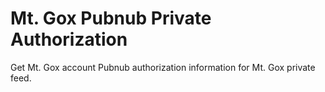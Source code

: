 Mt. Gox Pubnub Private Authorization
==================

Get Mt. Gox account Pubnub authorization information for Mt. Gox private feed.
